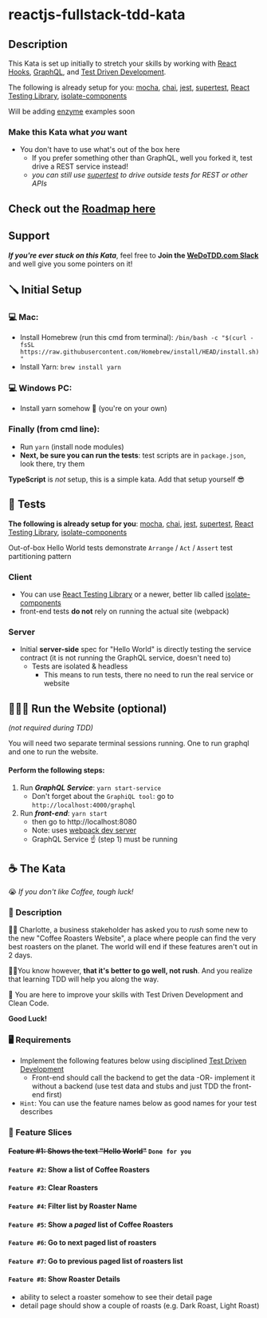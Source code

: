 # reactjs-fullstack-tdd-kata
## Description
This Kata is set up initially to stretch your skills by working with [React Hooks](https://reactjs.org/docs/hooks-intro.html), [GraphQL](https://graphql.org/), and [Test Driven Development](http://wiki.c2.com/?TestDrivenDevelopment).

The following is already setup for you: [mocha](https://mochajs.org), [chai](https://www.chaijs.com), [jest](https://jestjs.io/), [supertest](https://github.com/visionmedia/supertest), [React Testing Library](https://testing-library.com), [isolate-components](https://www.npmjs.com/package/isolate-components)

Will be adding [enzyme](https://enzymejs.github.io/enzyme) examples soon

### Make this Kata what _you_ want
- You don't have to use what's out of the box here
  - If you prefer something other than GraphQL, well you forked it, test drive a REST service instead!
  - *you can still use [supertest](https://github.com/visionmedia/supertest) to drive outside tests for REST or other APIs*

## Check out the [Roadmap here](https://github.com/dschinkel/reactjs-fullstack-tdd-kata/projects/1)

## Support
**_If you're ever stuck on this Kata_**, feel free to **Join the [WeDoTDD.com Slack](https://join.slack.com/t/wedotdd/shared_invite/zt-ladr0ati-rD4bNNEx_Uu1v0pZsxZDNQ)** and well give you some pointers on it!

## 🪛 Initial Setup

### 💻 Mac:
- Install Homebrew (run this cmd from terminal): `/bin/bash -c "$(curl -fsSL https://raw.githubusercontent.com/Homebrew/install/HEAD/install.sh)"`
- Install Yarn: `brew install yarn`

### 💻 Windows PC:
- Install yarn somehow 🤣 (you're on your own)

### Finally (from cmd line):
- Run `yarn` (install node modules)
- **Next, be sure you can run the tests**: test scripts are in `package.json`, look there, try them

**TypeScript** is _not_ setup, this is a simple kata.  Add that setup yourself 😎

## 🧪 Tests
**The following is already setup for you**: [mocha](https://mochajs.org), [chai](https://www.chaijs.com), [jest](https://jestjs.io/), [supertest](https://github.com/visionmedia/supertest), [React Testing Library](https://testing-library.com), [isolate-components](https://www.npmjs.com/package/isolate-components)

Out-of-box Hello World tests demonstrate `Arrange` / `Act` / `Assert` test partitioning pattern

### Client
- You can use [React Testing Library](https://testing-library.com) or a newer, better lib called [isolate-components](https://www.npmjs.com/package/isolate-components)
- front-end tests **do not** rely on running the actual site (webpack)

### Server
- Initial **server-side** spec for "Hello World" is directly testing the service contract (it is not running the GraphQL service, doesn't need to)
    - Tests are isolated & headless
        - This means to run tests, there no need to run the real service or website


## 🏃🏻‍♀️ Run the Website (optional)
*(not required during TDD)*

You will need two separate terminal sessions running.  One to run graphql and one to run the website.

#### Perform the following steps: 
1. Run ***GraphQL Service***: `yarn start-service`
    - Don't forget about the `GraphiQL tool`: go to `http://localhost:4000/graphql`
2. Run ***front-end***: `yarn start` 
    - then go to http://localhost:8080
    - Note: uses [webpack dev server](https://webpack.js.org/configuration/dev-server)
    - GraphQL Service ☝ (step 1)️ must be running
    
## ☕️ The Kata
😭 *If you don't like Coffee, tough luck!*

### 📃 Description
 🤦‍♀️ Charlotte, a business stakeholder has asked you to _rush_ some new to the new "Coffee Roasters Website", a place where people can find the very best roasters on the planet.  The world will end if these features aren't out in 2 days.

🏃‍♂️You know however, **that it's better to go well, not rush**.  And you realize that learning TDD will help you along the way.

🧪 You are here to improve your skills with Test Driven Development and Clean Code.

**Good Luck!**


### 🖥 Requirements
- Implement the following features below using disciplined [Test Driven Development](http://wiki.c2.com/?TestDrivenDevelopment)
  - Front-end should call the backend to get the data -OR- implement it without a backend (use test data and stubs and just TDD the front-end first)
- `Hint`: You can use the feature names below as good names for your test describes

### 📜 Feature Slices
#### ~~Feature #1: Shows the text "Hello World"~~   `Done for you`
#### `Feature #2`: Show a list of Coffee Roasters
#### `Feature #3`: Clear Roasters
#### `Feature #4`: Filter list by Roaster Name
#### `Feature #5`: Show a *paged* list of Coffee Roasters
#### `Feature #6`: Go to next paged list of roasters
#### `Feature #7`: Go to previous paged list of roasters list
#### `Feature #8`: Show Roaster Details
- ability to select a roaster somehow to see their detail page
- detail page should show a couple of roasts (e.g. Dark Roast, Light Roast)
